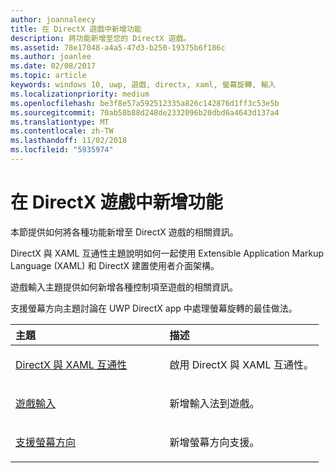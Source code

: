 ```yaml
---
author: joannaleecy
title: 在 DirectX 遊戲中新增功能
description: 將功能新增至您的 DirectX 遊戲。
ms.assetid: 78e17048-a4a5-47d3-b250-19375b6f186c
ms.author: joanlee
ms.date: 02/08/2017
ms.topic: article
keywords: windows 10, uwp, 遊戲, directx, xaml, 螢幕旋轉, 輸入
ms.localizationpriority: medium
ms.openlocfilehash: be3f8e57a592512335a826c142876d1ff3c53e5b
ms.sourcegitcommit: 70ab58b88d248de2332096b20dbd6a4643d137a4
ms.translationtype: MT
ms.contentlocale: zh-TW
ms.lasthandoff: 11/02/2018
ms.locfileid: "5935974"
---
```

# <a name="add-features-to-directx-games"></a>在 DirectX 遊戲中新增功能

本節提供如何將各種功能新增至 DirectX 遊戲的相關資訊。

DirectX 與 XAML 互通性主題說明如何一起使用 Extensible Application Markup Language (XAML) 和 DirectX 建置使用者介面架構。

遊戲輸入主題提供如何新增各種控制項至遊戲的相關資訊。

支援螢幕方向主題討論在 UWP DirectX app 中處理螢幕旋轉的最佳做法。

<table>
<colgroup>
<col width="50%" />
<col width="50%" />
</colgroup>
<thead>
<tr class="header">
<th align="left">主題</th>
<th align="left">描述</th>
</tr>
</thead>
<tbody>
<tr class="odd">
<td align="left"><p><a href="directx-and-xaml-interop.md">DirectX 與 XAML 互通性</a></p></td>
<td align="left"><p>啟用 DirectX 與 XAML 互通性。</p></td>
</tr>
<tr class="even">
<td align="left"><p><a href="directx-game-input.md">遊戲輸入</a></p></td>
<td align="left"><p>新增輸入法到遊戲。</p></td>
</tr>
<tr class="odd">
<td align="left"><p><a href="supporting-screen-rotation-directx-and-cpp.md">支援螢幕方向</a></p></td>
<td align="left"><p>新增螢幕方向支援。</p></td>
</tr>
</tbody>
</table>